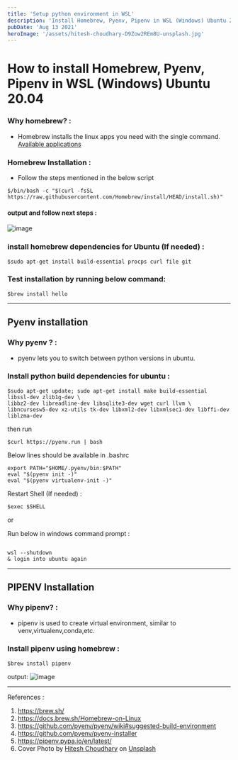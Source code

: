 ```yaml
---
title: 'Setup python environment in WSL'
description: 'Install Homebrew, Pyenv, Pipenv in WSL (Windows) Ubuntu 20.04'
pubDate: 'Aug 13 2021'
heroImage: '/assets/hitesh-choudhary-D9Zow2REm8U-unsplash.jpg'
---
```


# How to install Homebrew, Pyenv, Pipenv in WSL (Windows) Ubuntu 20.04


### Why homebrew? :

- Homebrew installs the linux apps you need with the single command. 
[Available applications](https://formulae.brew.sh/formula/)



### Homebrew Installation : 

- Follow the steps mentioned in the below script

```console
$/bin/bash -c "$(curl -fsSL https://raw.githubusercontent.com/Homebrew/install/HEAD/install.sh)"
```



#### output and follow next steps : 

![image](https://dev-to-uploads.s3.amazonaws.com/uploads/articles/xsgevwbxfvvrj6wthzr8.png)

  

### install homebrew dependencies for Ubuntu (If needed) :

```console
$sudo apt-get install build-essential procps curl file git
```


### Test installation by running below command:

```console
$brew install hello
```



***

## Pyenv installation

### Why pyenv ? :

- pyenv lets you to switch between python versions in ubuntu.

### Install python build dependencies for ubuntu :

```console
$sudo apt-get update; sudo apt-get install make build-essential libssl-dev zlib1g-dev \
libbz2-dev libreadline-dev libsqlite3-dev wget curl llvm \
libncursesw5-dev xz-utils tk-dev libxml2-dev libxmlsec1-dev libffi-dev liblzma-dev

```

then run

```console
$curl https://pyenv.run | bash

```

Below lines should be available in .bashrc

```text
export PATH="$HOME/.pyenv/bin:$PATH"
eval "$(pyenv init -)"
eval "$(pyenv virtualenv-init -)"
```

Restart Shell (If needed)  : 

```console
$exec $SHELL
```

or 

Run below in windows command prompt :

```console

wsl --shutdown 
& login into ubuntu again

```


***


## PIPENV Installation   


### Why pipenv? :  


- pipenv is used to create virtual environment, similar to venv,virtualenv,conda,etc. 

### Install pipenv using homebrew :

```console
$brew install pipenv

```

output:
![image](https://dev-to-uploads.s3.amazonaws.com/uploads/articles/gfqml1pn32fn5e2ycw4s.png)
 

***




References :

1. https://brew.sh/
2. https://docs.brew.sh/Homebrew-on-Linux
3. https://github.com/pyenv/pyenv/wiki#suggested-build-environment
4. https://github.com/pyenv/pyenv-installer
5. https://pipenv.pypa.io/en/latest/
6. Cover Photo by <a href="https://unsplash.com/@hiteshchoudhary?utm_source=unsplash&utm_medium=referral&utm_content=creditCopyText">Hitesh Choudhary</a> on <a href="https://unsplash.com/s/photos/python-development?utm_source=unsplash&utm_medium=referral&utm_content=creditCopyText">Unsplash</a>


